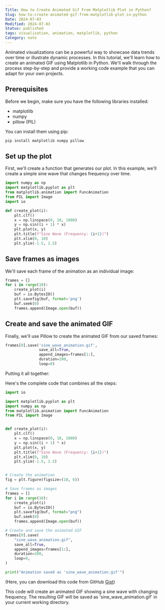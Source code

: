 ```yaml
---
Title: How to Create Animated Gif From Matplotlib Plot in Python?
Slug: how-to-create-animated-gif-from-matplotlib-plot-in-python
Date: 2024-07-03
Modified: 2024-07-03
Status: published
tags: visualization, animation, matplotlib, python
Category: note
---
```


Animated visualizations can be a powerful way to showcase data trends over time or illustrate dynamic processes. In this tutorial, we'll learn how to create an animated GIF using Matplotlib in Python. We'll walk through the process step-by-step and provide a working code example that you can adapt for your own projects.

## Prerequisites
Before we begin, make sure you have the following libraries installed:
- matplotlib
- numpy
- pillow (PIL)

You can install them using pip:

```sh
pip install matplotlib numpy pillow
```

## Set up the plot

First, we'll create a function that generates our plot. In this example, we'll create a simple sine wave that changes frequency over time.

```python
import numpy as np
import matplotlib.pyplot as plt
from matplotlib.animation import FuncAnimation
from PIL import Image
import io

def create_plot(i):
    plt.clf()
    x = np.linspace(0, 10, 1000)
    y = np.sin((i + 1) * x)
    plt.plot(x, y)
    plt.title(f"Sine Wave (Frequency: {i+1})")
    plt.xlim(0, 10)
    plt.ylim(-1.5, 1.5)
```

## Save frames as images

We'll save each frame of the animation as an individual image:

```python
frames = []
for i in range(10):
    create_plot(i)
    buf = io.BytesIO()
    plt.savefig(buf, format='png')
    buf.seek(0)
    frames.append(Image.open(buf))
```

## Create and save the animated GIF

Finally, we'll use Pillow to create the animated GIF from our saved frames:

```python
frames[0].save('sine_wave_animation.gif', 
               save_all=True, 
               append_images=frames[1:], 
               duration=200, 
               loop=0)
```

Putting it all together:

Here's the complete code that combines all the steps:

```python
import io

import matplotlib.pyplot as plt
import numpy as np
from matplotlib.animation import FuncAnimation
from PIL import Image


def create_plot(i):
    plt.clf()
    x = np.linspace(0, 10, 1000)
    y = np.sin((i + 1) * x)
    plt.plot(x, y)
    plt.title(f"Sine Wave (Frequency: {i+1})")
    plt.xlim(0, 10)
    plt.ylim(-1.5, 1.5)


# Create the animation
fig = plt.figure(figsize=(10, 6))

# Save frames as images
frames = []
for i in range(10):
    create_plot(i)
    buf = io.BytesIO()
    plt.savefig(buf, format="png")
    buf.seek(0)
    frames.append(Image.open(buf))

# Create and save the animated GIF
frames[0].save(
    "sine_wave_animation.gif",
    save_all=True,
    append_images=frames[1:],
    duration=200,
    loop=0,
)

print("Animation saved as 'sine_wave_animation.gif'")

```
(Here, you can download this code from GitHub [Gist](https://gist.github.com/izikeros/61c18539c80ba8fdd83a1048cde3409f))

This code will create an animated GIF showing a sine wave with changing frequency. The resulting GIF will be saved as 'sine_wave_animation.gif' in your current working directory.
